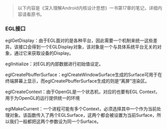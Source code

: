 > 以下内容是《深入理解Android内核设计思想》一书第17章的笔记，详细内容请看原书。

### EGL接口

eglGetDisplay：由于EGL面对的是各种平台，因此需要一个机制来统一这些差异。该接口会得到一个EGLDisplay对象，该对象是一个与具体系统平台无关的对象，通过它来获取设备的Display。

eglInitialize：对EGL的内部数据进行初始值设定。

eglCreatePbufferSurface：eglCreateWindowSurface生成的Surface可用于在终端屏幕上显示，而eglCreatePbufferSurface生成的则是“离屏”渲染区。

eglCreateContext：由于OpenGL是一个状态机，对应的也要有EGL Context，用于为OpenGL的运行提供统一的环境

eglMakeCurrent：一个进程可能有多个Context，必须选择其中一个作为当前处理对象。该函数传入了两个EGLSurface，这两个都会被设置为当前Surface，所以我们一般都把这两个参数设为同一个Surface。
